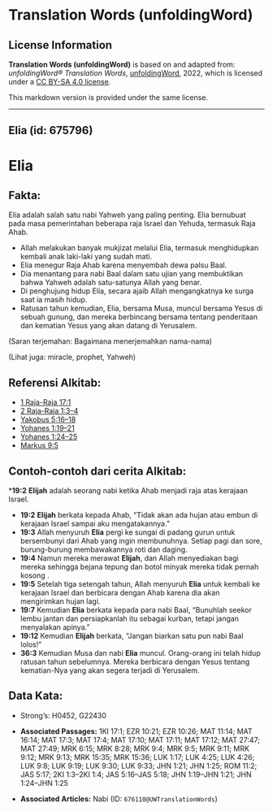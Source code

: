 # Translation Words (unfoldingWord)

## License Information

**Translation Words (unfoldingWord)** is based on and adapted from: _unfoldingWord® Translation Words_, [unfoldingWord](https://unfoldingword.org/utw), 2022, which is licensed under a [CC BY-SA 4.0 license](https://creativecommons.org/licenses/by-sa/4.0/legalcode.en).

This markdown version is provided under the same license.



--------------------------------

## Elia (id: 675796)

Elia
====

Fakta:
------

Elia adalah salah satu nabi Yahweh yang paling penting. Elia bernubuat pada masa pemerintahan beberapa raja Israel dan Yehuda, termasuk Raja Ahab.

* Allah melakukan banyak mukjizat melalui Elia, termasuk menghidupkan kembali anak laki\-laki yang sudah mati.
* Elia menegur Raja Ahab karena menyembah dewa palsu Baal.
* Dia menantang para nabi Baal dalam satu ujian yang membuktikan bahwa Yahweh adalah satu\-satunya Allah yang benar.
* Di penghujung hidup Elia, secara ajaib Allah mengangkatnya ke surga saat ia masih hidup.
* Ratusan tahun kemudian, Elia, bersama Musa, muncul bersama Yesus di sebuah gunung, dan mereka berbincang bersama tentang penderitaan dan kematian Yesus yang akan datang di Yerusalem.

(Saran terjemahan: Bagaimana menerjemahkan nama\-nama)

(Lihat juga: miracle, prophet, Yahweh)

Referensi Alkitab:
------------------

* [1 Raja\-Raja 17:1](https://ref.ly/1Kgs0:0)
* [2 Raja\-Raja 1:3–4](https://ref.ly/2Kgs0:0)
* [Yakobus 5:16–18](https://ref.ly/Jas5:16-Jas5:18)
* [Yohanes 1:19–21](https://ref.ly/John1:19-John1:21)
* [Yohanes 1:24–25](https://ref.ly/John1:24-John1:25)
* [Markus 9:5](https://ref.ly/Mark9:5)

Contoh\-contoh dari cerita Alkitab:
-----------------------------------

\***19:2** **Elijah** adalah seorang nabi ketika Ahab menjadi raja atas kerajaan Israel.

* **19:2** **Elijah** berkata kepada Ahab, “Tidak akan ada hujan atau embun di kerajaan Israel sampai aku mengatakannya.”
* **19:3** Allah menyuruh **Elia** pergi ke sungai di padang gurun untuk bersembunyi dari Ahab yang ingin membunuhnya. Setiap pagi dan sore, burung\-burung membawakannya roti dan daging.
* **19:4** Namun mereka merawat **Elijah**, dan Allah menyediakan bagi mereka sehingga bejana tepung dan botol minyak mereka tidak pernah kosong .
* **19:5** Setelah tiga setengah tahun, Allah menyuruh **Elia** untuk kembali ke kerajaan Israel dan berbicara dengan Ahab karena dia akan mengirimkan hujan lagi.
* **19:7** Kemudian **Elia** berkata kepada para nabi Baal, “Bunuhlah seekor lembu jantan dan persiapkanlah itu sebagai kurban, tetapi jangan menyalakan apinya.”
* **19:12** Kemudian **Elijah** berkata, “Jangan biarkan satu pun nabi Baal lolos!”
* **36:3** Kemudian Musa dan nabi **Elia** muncul. Orang\-orang ini telah hidup ratusan tahun sebelumnya. Mereka berbicara dengan Yesus tentang kematian\-Nya yang akan segera terjadi di Yerusalem.

Data Kata:
----------

* Strong’s: H0452, G22430

* **Associated Passages:** 1KI 17:1; EZR 10:21; EZR 10:26; MAT 11:14; MAT 16:14; MAT 17:3; MAT 17:4; MAT 17:10; MAT 17:11; MAT 17:12; MAT 27:47; MAT 27:49; MRK 6:15; MRK 8:28; MRK 9:4; MRK 9:5; MRK 9:11; MRK 9:12; MRK 9:13; MRK 15:35; MRK 15:36; LUK 1:17; LUK 4:25; LUK 4:26; LUK 9:8; LUK 9:19; LUK 9:30; LUK 9:33; JHN 1:21; JHN 1:25; ROM 11:2; JAS 5:17; 2KI 1:3–2KI 1:4; JAS 5:16–JAS 5:18; JHN 1:19–JHN 1:21; JHN 1:24–JHN 1:25
* **Associated Articles:** Nabi (ID: `676110@UWTranslationWords`)

